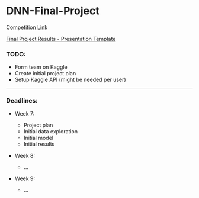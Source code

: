 # DNN-Final-Project

[Competition Link](https://www.kaggle.com/competitions/optiver-trading-at-the-close)

[Final Project Results - Presentation Template](https://docs.google.com/presentation/d/1VomhfLT44Au1oSgFZ38M9dDQbBE9dbNZ8j4MF_u6go0/edit#slide=id.gf31e78ab7c_2_12)

### TODO:
- Form team on Kaggle
- Create initial project plan
- Setup Kaggle API (might be needed per user)

---

### Deadlines:
- Week 7: 
    - Project plan
    - Initial data exploration
    - Initial model
    - Initial results

- Week 8:
    - ...

- Week 9:
    - ...